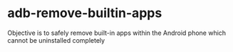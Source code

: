 # adb-remove-builtin-apps
Objective is to safely remove built-in apps within the Android phone which cannot be uninstalled completely
